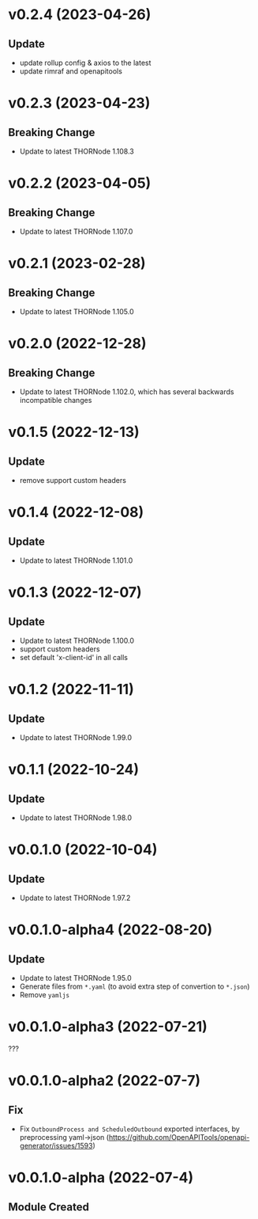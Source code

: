 # v0.2.4 (2023-04-26)

## Update

- update rollup config & axios to the latest
- update rimraf and openapitools

# v0.2.3 (2023-04-23)

## Breaking Change

- Update to latest THORNode 1.108.3

# v0.2.2 (2023-04-05)

## Breaking Change

- Update to latest THORNode 1.107.0

# v0.2.1 (2023-02-28)

## Breaking Change

- Update to latest THORNode 1.105.0

# v0.2.0 (2022-12-28)

## Breaking Change

- Update to latest THORNode 1.102.0, which has several backwards incompatible changes

# v0.1.5 (2022-12-13)

## Update

- remove support custom headers

# v0.1.4 (2022-12-08)

## Update

- Update to latest THORNode 1.101.0

# v0.1.3 (2022-12-07)

## Update

- Update to latest THORNode 1.100.0
- support custom headers
- set default 'x-client-id' in all calls

# v0.1.2 (2022-11-11)

## Update

- Update to latest THORNode 1.99.0

# v0.1.1 (2022-10-24)

## Update

- Update to latest THORNode 1.98.0

# v0.0.1.0 (2022-10-04)

## Update

- Update to latest THORNode 1.97.2

# v0.0.1.0-alpha4 (2022-08-20)

## Update

- Update to latest THORNode 1.95.0
- Generate files from `*.yaml` (to avoid extra step of convertion to `*.json`)
- Remove `yamljs`

# v0.0.1.0-alpha3 (2022-07-21)

???

# v0.0.1.0-alpha2 (2022-07-7)

## Fix

- Fix `OutboundProcess and ScheduledOutbound` exported interfaces, by preprocessing yaml->json (https://github.com/OpenAPITools/openapi-generator/issues/1593)

# v0.0.1.0-alpha (2022-07-4)

## Module Created
